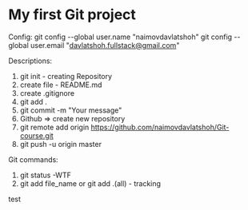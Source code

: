 # My first Git project

Config:
    git config --global user.name "naimovdavlatshoh"
    git config --global user.email "davlatshoh.fullstack@gmail.com"

Descriptions:

1. git init - creating Repository
2. create file - README.md
3. create .gitignore
4. git add .
5. git commit -m "Your message"
6. Github => create new repository
7. git remote add origin https://github.com/naimovdavlatshoh/Git-course.git
8. git push -u origin master

Git commands:

1. git status -WTF
2. git add file_name or git add .(all) - tracking


test
